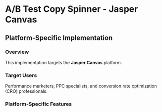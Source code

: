 # A/B Test Copy Spinner - Jasper Canvas

## Platform-Specific Implementation

### Overview
This implementation targets the **Jasper Canvas** platform.

### Target Users
Performance marketers, PPC specialists, and conversion rate optimization (CRO) professionals.

### Platform-Specific Features
